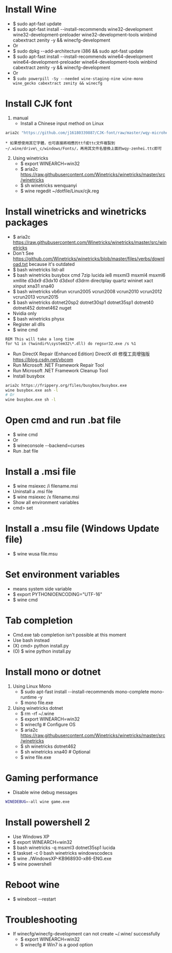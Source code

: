 Install Wine
=====
* $ sudo apt-fast update
* $ sudo apt-fast install --install-recommends wine32-development wine32-development-preloader wine32-development-tools winbind cabextract zenity -y && winecfg-development
* Or
* $ sudo dpkg --add-architecture i386 && sudo apt-fast update
* $ sudo apt-fast install --install-recommends wine64-development wine64-development-preloader wine64-development-tools winbind cabextract zenity -y && winecfg-development
* Or
* $ `sudo powerpill -Sy --needed wine-staging-nine wine-mono wine_gecko cabextract zenity && winecfg`

Install CJK font
=====
1. manual
    * Install a Chinese input method on Linux
```sh
aria2c "https://github.com/j16180339887/CJK-font/raw/master/wqy-microhei.ttc" -d / -o ~/.wine/drive_c/windows/Fonts/wqy-microhei.ttc && wine regedit ~/dotfile/Linux/cjk.reg
```
    * 如果想使用其它字體，也可直接將相應的ttf或ttc文件複製到~/.wine/drive\_c/windows/Fonts/，再用其文件名替換上面的wqy-zenhei.ttc即可
2. Using winetricks
    * $ export WINEARCH=win32
    * $ aria2c https://raw.githubusercontent.com/Winetricks/winetricks/master/src/winetricks
    * $ sh winetricks wenquanyi
    * $ wine regedit ~/dotfile/Linux/cjk.reg

Install winetricks and winetricks packages
=====
* $ aria2c https://raw.githubusercontent.com/Winetricks/winetricks/master/src/winetricks
* Don't See https://github.com/Winetricks/winetricks/blob/master/files/verbs/download.txt because it's outdated
* $ bash winetricks list-all
* $ bash winetricks busybox cmd 7zip lucida ie8 msxml3 msxml4 msxml6 xmllite d3dx9 d3dx10 d3dxof d3drm directplay quartz wininet xact xinput xna31 xna40
* $ bash winetricks vb6run vcrun2005 vcrun2008 vcrun2010 vcrun2012 vcrun2013 vcrun2015
* $ bash winetricks dotnet20sp2 dotnet30sp1 dotnet35sp1 dotnet40 dotnet452 dotnet462 nuget
* Nvidia only
* $ bash winetricks physx
* Register all dlls
* $ wine cmd
```dosbatch
REM This will take a long time
for %1 in (%windir%\system32\*.dll) do regsvr32.exe /s %1
```
* Run DirectX Repair (Enhanced Edition) DirectX dll 修復工具增強版 https://blog.csdn.net/vbcom
* Run Microsoft .NET Framework Repair Tool
* Run Microsoft .NET Framework Cleanup Tool
* Install busybox
```sh
aria2c https://frippery.org/files/busybox/busybox.exe
wine busybox.exe ash -l
# Or
wine busybox.exe sh -l
```

Open cmd and run .bat file
=====
* $ wine cmd
* Or
* $ wineconsole --backend=curses
* Run .bat file

Install a .msi file
=====
* $ wine msiexec /i filename.msi
* Uninstall a .msi file
* $ wine msiexec /x filename.msi
* Show all environment variables
* cmd> set

Install a .msu file (Windows Update file)
=====
* $ wine wusa file.msu

Set environment variables
=====
* means system side variable
* $ export PYTHONIOENCODING="UTF-16"
* $ wine cmd

Tab completion
=====
* Cmd.exe tab completion isn't possible at this moment
* Use bash instead
* (X) cmd> python install.py
* (O) $ wine python install.py

Install mono or dotnet
=====
1. Using Linux Mono
    * $ sudo apt-fast install --install-recommends mono-complete mono-runtime -y
    * $ mono file.exe
2. Using winetricks dotnet
    * $ rm -rf ~/.wine
    * $ export WINEARCH=win32
    * $ winecfg # Configure OS
    * $ aria2c https://raw.githubusercontent.com/Winetricks/winetricks/master/src/winetricks
    * $ sh winetricks dotnet462
    * $ sh winetricks xna40 # Optional
    * $ wine file.exe

Gaming performance
=====
* Disable wine debug messages
```sh
WINEDEBUG=-all wine game.exe
```

Install powershell 2
=====
* Use Windows XP
* $ export WINEARCH=win32
* $ bash winetricks -q msxml3 dotnet35sp1 lucida
* $ taskset -c 0 bash winetricks windowscodecs
* $ wine ./WindowsXP-KB968930-x86-ENG.exe
* $ wine powershell

Reboot wine
=====
* $ wineboot --restart

Troubleshooting
=====
* If winecfg/winecfg-development can not create ~/.wine/ successfully
    * $ export WINEARCH=win32
    * $ winecfg # Win7 is a good option
